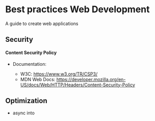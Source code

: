 # Best practices Web Development
A guide to create web applications

## Security

#### Content Security Policy

- Documentation:

  - W3C: https://www.w3.org/TR/CSP3/
  - MDN Web Docs: https://developer.mozilla.org/en-US/docs/Web/HTTP/Headers/Content-Security-Policy
  
## Optimization
  
  - async into <script> tag
  
    - Documentation:
    
      - MDN Web Docs: https://developer.mozilla.org/en-US/docs/Web/HTML/Element/script#attr-async
      - Medium:
        - https://medium.com/@thaisdalencar/no-script-qual-a-finalidade-dos-atributos-async-e-defer-43f2a40533b7
      
  - defer into <script> tag
  
    - Documentation:
    
      - MDN Web Docs: https://developer.mozilla.org/en-US/docs/Web/HTML/Element/script#attr-defer
       - Medium:
          - https://medium.com/@thaisdalencar/no-script-qual-a-finalidade-dos-atributos-async-e-defer-43f2a40533b7
      
## Authentication

  - OAuth 2.0
    
    - Documentation:
    
      - OAuth: https://oauth.net/2/
